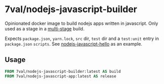 # 7val/nodejs-javascript-builder

Opinionated docker image to build nodejs apps written in javascript.
Only used as a stage in a [multi-stage][1] build.

Expects `package.json`, `yarn.lock`, `src` dir, `test` dir and a `test:unit` entry in `package.json` `scripts`.
See [nodejs-javascript-hello][2] as an example.

## Usage

```Dockerfile
FROM 7val/nodejs-javascript-builder:latest AS build
FROM 7val/nodejs-javascript-app:latest AS release
```

[1]: https://docs.docker.com/develop/develop-images/multistage-build/
[2]: https://github.com/sevenval/dockerfiles/tree/master/nodejs-javascript-hello
